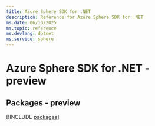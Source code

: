 ```yaml
---
title: Azure Sphere SDK for .NET
description: Reference for Azure Sphere SDK for .NET
ms.date: 06/10/2025
ms.topic: reference
ms.devlang: dotnet
ms.service: sphere
---
```

# Azure Sphere SDK for .NET - preview
## Packages - preview
[!INCLUDE [packages](sphere-index.md)]